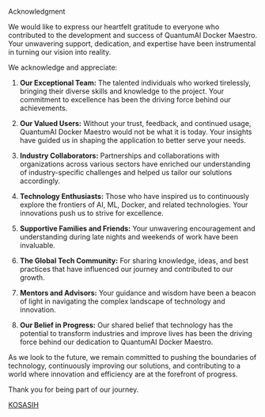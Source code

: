 Acknowledgment

We would like to express our heartfelt gratitude to everyone who contributed to the development and success of QuantumAI Docker Maestro. Your unwavering support, dedication, and expertise have been instrumental in turning our vision into reality.

We acknowledge and appreciate:

1. **Our Exceptional Team:** The talented individuals who worked tirelessly, bringing their diverse skills and knowledge to the project. Your commitment to excellence has been the driving force behind our achievements.

2. **Our Valued Users:** Without your trust, feedback, and continued usage, QuantumAI Docker Maestro would not be what it is today. Your insights have guided us in shaping the application to better serve your needs.

3. **Industry Collaborators:** Partnerships and collaborations with organizations across various sectors have enriched our understanding of industry-specific challenges and helped us tailor our solutions accordingly.

4. **Technology Enthusiasts:** Those who have inspired us to continuously explore the frontiers of AI, ML, Docker, and related technologies. Your innovations push us to strive for excellence.

5. **Supportive Families and Friends:** Your unwavering encouragement and understanding during late nights and weekends of work have been invaluable.

6. **The Global Tech Community:** For sharing knowledge, ideas, and best practices that have influenced our journey and contributed to our growth.

7. **Mentors and Advisors:** Your guidance and wisdom have been a beacon of light in navigating the complex landscape of technology and innovation.

8. **Our Belief in Progress:** Our shared belief that technology has the potential to transform industries and improve lives has been the driving force behind our dedication to QuantumAI Docker Maestro.

As we look to the future, we remain committed to pushing the boundaries of technology, continuously improving our solutions, and contributing to a world where innovation and efficiency are at the forefront of progress.

Thank you for being part of our journey.

[KOSASIH](https://www.linkedin.com/in/kosasih-81b46b5a) 
